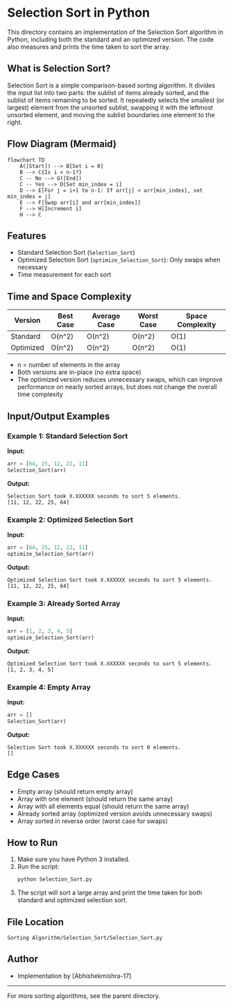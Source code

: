 # Selection Sort in Python

This directory contains an implementation of the Selection Sort algorithm in Python, including both the standard and an optimized version. The code also measures and prints the time taken to sort the array.

## What is Selection Sort?
Selection Sort is a simple comparison-based sorting algorithm. It divides the input list into two parts: the sublist of items already sorted, and the sublist of items remaining to be sorted. It repeatedly selects the smallest (or largest) element from the unsorted sublist, swapping it with the leftmost unsorted element, and moving the sublist boundaries one element to the right.

## Flow Diagram (Mermaid)
```mermaid
flowchart TD
    A([Start]) --> B[Set i = 0]
    B --> C{Is i < n-1?}
    C -- No --> G([End])
    C -- Yes --> D[Set min_index = i]
    D --> E[For j = i+1 to n-1: If arr[j] < arr[min_index], set min_index = j]
    E --> F[Swap arr[i] and arr[min_index]]
    F --> H[Increment i]
    H --> C
```

## Features
- Standard Selection Sort (`Selection_Sort`)
- Optimized Selection Sort (`optimize_Selection_Sort`): Only swaps when necessary
- Time measurement for each sort

## Time and Space Complexity
| Version         | Best Case | Average Case | Worst Case | Space Complexity |
|----------------|-----------|--------------|------------|------------------|
| Standard       | O(n^2)    | O(n^2)       | O(n^2)     | O(1)             |
| Optimized      | O(n^2)    | O(n^2)       | O(n^2)     | O(1)             |

- n = number of elements in the array
- Both versions are in-place (no extra space)
- The optimized version reduces unnecessary swaps, which can improve performance on nearly sorted arrays, but does not change the overall time complexity

## Input/Output Examples

### Example 1: Standard Selection Sort
**Input:**
```python
arr = [64, 25, 12, 22, 11]
Selection_Sort(arr)
```
**Output:**
```
Selection Sort took X.XXXXXX seconds to sort 5 elements.
[11, 12, 22, 25, 64]
```

### Example 2: Optimized Selection Sort
**Input:**
```python
arr = [64, 25, 12, 22, 11]
optimize_Selection_Sort(arr)
```
**Output:**
```
Optimized Selection Sort took X.XXXXXX seconds to sort 5 elements.
[11, 12, 22, 25, 64]
```

### Example 3: Already Sorted Array
**Input:**
```python
arr = [1, 2, 3, 4, 5]
optimize_Selection_Sort(arr)
```
**Output:**
```
Optimized Selection Sort took X.XXXXXX seconds to sort 5 elements.
[1, 2, 3, 4, 5]
```

### Example 4: Empty Array
**Input:**
```python
arr = []
Selection_Sort(arr)
```
**Output:**
```
Selection Sort took X.XXXXXX seconds to sort 0 elements.
[]
```

## Edge Cases
- Empty array (should return empty array)
- Array with one element (should return the same array)
- Array with all elements equal (should return the same array)
- Already sorted array (optimized version avoids unnecessary swaps)
- Array sorted in reverse order (worst case for swaps)

## How to Run
1. Make sure you have Python 3 installed.
2. Run the script:
   ```sh
   python Selection_Sort.py
   ```
3. The script will sort a large array and print the time taken for both standard and optimized selection sort.

## File Location
`Sorting Algorithm/Selection_Sort/Selection_Sort.py`

## Author
- Implementation by [Abhishekmishra-17]

---
For more sorting algorithms, see the parent directory.
